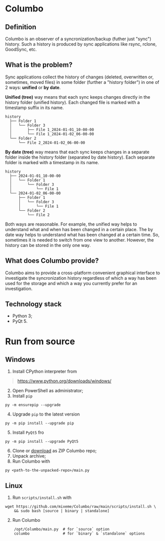 # Columbo
## Definition
Columbo is an observer of a syncronization/backup (futher just "sync") history. Such a history is produced by sync applications like rsync, rclone, GoodSync, etc.

## What is the problem?
Sync applications collect the history of changes (deleted, overwritten or, sometimes, moved files) in some folder (further a "history folder") in one of 2 ways: **unified** or **by date**.

**Unified (tree)** way means that each sync keeps changes directly in the history folder (unified history). Each changed file is marked with a timestamp suffix in its name.

```
history
  ├── Folder 1
  │   └── Folder 3
  │       ├── File 1_2024-01-01_10-00-00
  │       └── File 1_2024-01-02_06-00-00
  └── Folder 2
      └── File 2_2024-01-02_06-00-00
```

**By date (tree)** way means that each sync keeps changes in a separate folder inside the history folder (separated by date history). Each separate folder is marked with a timestamp in its name.

```
history
  ├── 2024-01-01_10-00-00
  │   └── Folder 1
  │       └── Folder 3
  │           └── File 1
  └── 2024-01-02_06-00-00
      ├── Folder 1
      │   └── Folder 3
      │       └── File 1
      └── Folder 2
          └── File 2
```

Both ways are reasonable. For example, the unified way helps to understand what and when has been changed in a certain place. The by date way helps to understand what has been changed at a certain time. So, sometimes it is needed to switch from one view to another. However, the history can be stored in the only one way.

## What does Columbo provide?
Columbo aims to provide a cross-platform convenient graphical interface to investigate the syncronization history regardless of which a way has been used for the storage and which a way you currently prefer for an investigation.

## Technology stack
+ Python 3;
+ PyQt 5.

# Run from source
## Windows
1. Install CPython interpreter from
> https://www.python.org/downloads/windows/
2. Open PowerShell as administrator;
3. Install `pip`
```shell
py -m ensurepip --upgrade
```
4. Upgrade `pip` to the latest version
```shell
py -m pip install --upgrade pip
```
5. Install `PyQt5` fro
```shell
py -m pip install --upgrade PyQt5
```
6. Clone or [download](http://github.com/mixeme/Columbo/zipball/main/) as ZIP Columbo repo;
7. Unpack archive;
8. Run Columbo with
```shell
py <path-to-the-unpacked-repo>/main.py
```

## Linux
1. Run `scripts/install.sh` with
```shell
wget https://github.com/mixeme/Columbo/raw/main/scripts/install.sh \
    && sudo bash [source | binary | standalone]
```
2. Run Columbo
```shell
    /opt/Columbo/main.py  # for `source` option
    columbo               # for `binary` & `standalone` options 
```

